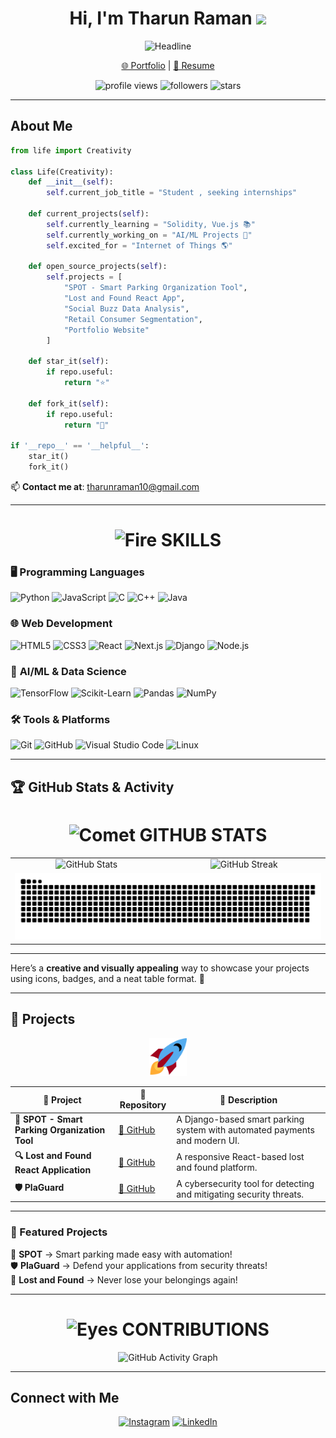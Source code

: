 <div align="center">
  <h1>Hi, I'm Tharun Raman <img src="https://media.giphy.com/media/hvRJCLFzcasrR4ia7z/giphy.gif" width="35"></h1>
  <img src="https://readme-typing-svg.herokuapp.com?color=%236FDA44&size=32&center=true&vCenter=true&width=600&height=50&lines=Web+Developer;Computer+Science+Student;Machine+Learning+Enthusiast" alt="Headline">
  <p><a href="https://myportfoliositeee.netlify.app/" target="_blank">🌐 Portfolio</a> | <a href="https://drive.google.com/file/d/1mKdCFkK3DRA2WBzYKmNAZnLYJ7wR0PSP/view?usp=drivesdk" target="_blank">📄 Resume</a></p>
  <img src="https://komarev.com/ghpvc/?username=tharun977&style=for-the-badge&logo=github" alt="profile views">
  <img src="https://img.shields.io/github/followers/tharun977?style=for-the-badge&logo=github" alt="followers">
  <img src="https://img.shields.io/github/stars/tharun977?style=for-the-badge&logo=github" alt="stars">
</div>

---

## About Me

```python
from life import Creativity

class Life(Creativity):
    def __init__(self):
        self.current_job_title = "Student , seeking internships"

    def current_projects(self):
        self.currently_learning = "Solidity, Vue.js 📚"
        self.currently_working_on = "AI/ML Projects 🌱"
        self.excited_for = "Internet of Things 🌎"

    def open_source_projects(self):
        self.projects = [
            "SPOT - Smart Parking Organization Tool",
            "Lost and Found React App",
            "Social Buzz Data Analysis",
            "Retail Consumer Segmentation",
            "Portfolio Website"
        ]

    def star_it(self):
        if repo.useful:
            return "⭐"
     
    def fork_it(self):
        if repo.useful:
            return "🍴"

if '__repo__' == '__helpful__':
    star_it()
    fork_it()
```

📫 **Contact me at**: [tharunraman10@gmail.com](mailto:tharunraman10@gmail.com)

---

<div align="center" >
<h1> <img src="https://raw.githubusercontent.com/Tarikul-Islam-Anik/Animated-Fluent-Emojis/master/Emojis/Travel%20and%20places/Fire.png" alt="Fire" width="60" height="60" /> SKILLS</h1>
 </div>

### 🖥️ **Programming Languages**  
<p>
  <img alt="Python" src="https://img.shields.io/badge/python-3670A0?style=flat-square&logo=python&logoColor=ffdd54" />
  <img alt="JavaScript" src="https://img.shields.io/badge/javascript-%23323330.svg?style=flat-square&logo=javascript&logoColor=%23F7DF1E" />
  <img alt="C" src="https://img.shields.io/badge/c-%2300599C?style=flat-square&logo=c&logoColor=white" />
  <img alt="C++" src="https://img.shields.io/badge/c++-%2300599C.svg?style=flat-square&logo=c%2B%2B&logoColor=white" />
  <img alt="Java" src="https://img.shields.io/badge/java-%23ED8B00.svg?style=flat-square&logo=java&logoColor=white" />
</p>

### 🌐 **Web Development**  
<p>
  <img alt="HTML5" src="https://img.shields.io/badge/html5-%23E34F26.svg?style=flat-square&logo=html5&logoColor=white" />
  <img alt="CSS3" src="https://img.shields.io/badge/css3-%231572B6.svg?style=flat-square&logo=css3&logoColor=white" />
  <img alt="React" src="https://img.shields.io/badge/react-%2320232a.svg?style=flat-square&logo=react&logoColor=%2361DAFB" />
  <img alt="Next.js" src="https://img.shields.io/badge/next.js-%23000000.svg?style=flat-square&logo=next.js&logoColor=white" />
  <img alt="Django" src="https://img.shields.io/badge/django-%23092E20.svg?style=flat-square&logo=django&logoColor=white" />
  <img alt="Node.js" src="https://img.shields.io/badge/node.js-6DA55F?style=flat-square&logo=node.js&logoColor=white" />
</p>

### 🤖 **AI/ML & Data Science**  
<p>
  <img alt="TensorFlow" src="https://img.shields.io/badge/TensorFlow-%23FF6F00.svg?style=flat-square&logo=tensorflow&logoColor=white" />
  <img alt="Scikit-Learn" src="https://img.shields.io/badge/scikit--learn-%23F7931E.svg?style=flat-square&logo=scikit-learn&logoColor=white" />
  <img alt="Pandas" src="https://img.shields.io/badge/pandas-%23150458.svg?style=flat-square&logo=pandas&logoColor=white" />
  <img alt="NumPy" src="https://img.shields.io/badge/numpy-%23013243.svg?style=flat-square&logo=numpy&logoColor=white" />
</p>

### 🛠️ **Tools & Platforms**  
<p>
  <img alt="Git" src="https://img.shields.io/badge/git-%23F05032.svg?style=flat-square&logo=git&logoColor=white" />
  <img alt="GitHub" src="https://img.shields.io/badge/github-%23181717.svg?style=flat-square&logo=github&logoColor=white" />
  <img alt="Visual Studio Code" src="https://img.shields.io/badge/VS%20Code-%23007ACC.svg?style=flat-square&logo=visual-studio-code&logoColor=white" />
  <img alt="Linux" src="https://img.shields.io/badge/Linux-FCC624.svg?style=flat-square&logo=linux&logoColor=black" />
</p>

---

## 🏆 GitHub Stats & Activity

<div align="center">
  <h1>
    <img src="https://raw.githubusercontent.com/Tarikul-Islam-Anik/Animated-Fluent-Emojis/master/Emojis/Travel%20and%20places/Comet.png" alt="Comet" width="60" height="60" />
    GITHUB STATS
  </h1>
</div>

<div>
 <table align="center">
  <tr>
    <td align="center">
      <img src="https://github-readme-stats.vercel.app/api?username=tharun977&show_icons=true&theme=light" alt="GitHub Stats">
    </td>
    <td align="center">
      <img src="https://github-readme-streak-stats.herokuapp.com/?user=tharun977&theme=light" alt="GitHub Streak">
    </td>
  </tr>
  <tr>
    <td colspan="2" align="center">
      <img src="https://github.com/tharun977/tharun977/blob/main/github-snake-dark.svg" alt="GitHub Contribution Snake">
    </td>
  </tr>
</table>     
</div>



---


Here’s a **creative and visually appealing** way to showcase your projects using icons, badges, and a neat table format. 🚀  

---

## 🚀 **Projects**  

<div align="center">
  <img src="https://github.com/twitter/twemoji/blob/master/assets/72x72/1f680.png?raw=true" width="60" height="60" />
</div>
  

| 🚀 Project | 🔗 Repository | 📝 Description |
|------------|-------------|---------------|
| **🚗 SPOT - Smart Parking Organization Tool** | [🔗 GitHub](https://github.com/tharun977/spot-main) | A Django-based smart parking system with automated payments and modern UI. |
| **🔍 Lost and Found React Application** | [🔗 GitHub](https://github.com/tharun977/Lost-And-Found) | A responsive React-based lost and found platform. |
| **🛡️ PlaGuard** | [🔗 GitHub](https://github.com/tharun977/PlaGuard) | A cybersecurity tool for detecting and mitigating security threats. |

---

### **🌟 Featured Projects**  
🎯 **SPOT** → Smart parking made easy with automation!  
🛡️ **PlaGuard** → Defend your applications from security threats!  
🔎 **Lost and Found** → Never lose your belongings again!  

---


<div align="center">
  <h1>
    <img src="https://raw.githubusercontent.com/Tarikul-Islam-Anik/Animated-Fluent-Emojis/master/Emojis/Hand%20gestures/Eyes.png" alt="Eyes" width="60" height="60" />
    CONTRIBUTIONS
  </h1>
</div>

<div align="center">
  <img src="https://github-readme-activity-graph.vercel.app/graph?username=tharun977&theme=react-dark" alt="GitHub Activity Graph" />
</div>


---

## Connect with Me

<p align="center">
  <a href="https://instagram.com/tharun_10" target="_blank"><img src="https://img.shields.io/badge/Instagram-%23E4405F?style=for-the-badge&logo=instagram&logoColor=white" alt="Instagram"></a>
  <a href="https://linkedin.com/in/tharunraman" target="_blank"><img src="https://img.shields.io/badge/LinkedIn-%230077B5?style=for-the-badge&logo=linkedin&logoColor=white" alt="LinkedIn"></a>
</p>

